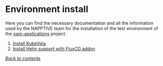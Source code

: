 # Environment install

Here you can find the necessary documentation and all the information used by the NAPPTIVE team for the installation of the test environment of the [oam-applications](https://github.com/activa-prefapp/oam-applications) project.

 1. [Install KubeVela](./kubevela.md)
 2. [Install Helm support with FluxCD addon](./fluxcd-addon.md)

*[Back to contents](../README.md)*